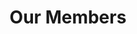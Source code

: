 ---
layout: members
title: Our Members
permalink: /members
officers:
  Alan Burstein:
    title: "President"
    desc: "Alpha Class"
    img: "alpha/alan.jpg"
    social:
      facebook: "https://www.facebook.com/alan.burstein.560"
      linkedin: "https://www.linkedin.com/in/alan-burstein/"
      github: "https://github.com/osirissc2"
      email: "alanbur@bu.edu"
  Rudhra Raveendran:
    title: "Vice President"
    desc: "Alpha Class"
    img: "alpha/rudy.jpg"
    social:
      facebook: "https://www.facebook.com/sooperooday/"
      twitter: "https://twitter.com/sooperooday"
      linkedin: "https://www.linkedin.com/in/rooday/"
      github: "https://github.com/ROODAY"
      email: "rooday@bu.edu"
  Sumara Ali:
    title: "Treasurer"
    desc: "Alpha Class"
    img: "alpha/sumara.jpg"
    social:
      linkedin: "https://www.linkedin.com/in/sumara-ali/"
      github: "https://github.com/sumara523"
      email: "alisum@bu.edu"
  Jason Cho:
    title: "Director of Operations"
    desc: "Alpha Class"
    img: "alpha/jason.jpg"
    social:
      linkedin: "https://www.linkedin.com/in/jason-j-cho/"
      github: "https://github.com/jjuncho"
      email: "jjuncho@bu.edu"
  Julius Frost:
    title: "Director of Internal Development"
    desc: "Alpha Class"
    img: "alpha/julius.jpg"
    social:
      facebook: "https://www.facebook.com/JuliusFrost0"
      twitter: "https://twitter.com/Julius_Frost"
      linkedin: "https://www.linkedin.com/in/juliusfrost/"
      github: "https://github.com/juliusfrost"
      email: "juliusf@bu.edu"
  Brian He:
    title: "Director of Marketing"
    desc: "Alpha Class"
    img: "alpha/brian.jpg"
    social:
      linkedin: "https://www.linkedin.com/in/brian-he/"
      github: "https://github.com/brianhe12"
      email: "brianhe@bu.edu"
  Jinghu Lei:
    title: "Director of Recruitment"
    desc: "Alpha Class"
    img: "alpha/jinghu.jpg"
    social:
      linkedin: "https://www.linkedin.com/in/jinghu-lei/"
      github: "https://github.com/jinghul"
      email: "jinghul@bu.edu"
members:
  Rachel Yang:
    desc: "Alpha Class"
    img: "alpha/rachel.jpg"
    social:
      linkedin: "https://www.linkedin.com/in/rachel-yang-76049312b/"
      email: "ryang3@bu.edu"
  Benji Spetter-Goldstein:
    desc: "Beta Class"
    img: "beta/benji.jpg"
  Cali Dolfi:
    desc: "Beta Class"
    img: "beta/cali.jpg"
  Darcy Meyer:
    desc: "Beta Class"
    img: "beta/darcy.jpg"
  Deren Singh:
    desc: "Beta Class"
    img: "beta/deren.jpg"
  Gabrielle Chan:
    desc: "Beta Class"
    img: "beta/gabrielle.jpg"
  Ivorine Do:
    desc: "Beta Class"
    img: "beta/ivorine.jpg"
  Jason Li:
    desc: "Beta Class"
    img: "beta/jason.jpg"
  Jorge Nario:
    desc: "Beta Class"
    img: "beta/jorge.jpg"
  Joshua Pei:
    desc: "Beta Class"
    img: "beta/josh.jpg"
  Melissa Lopez:
    desc: "Beta Class"
    img: "beta/melissa.jpg"
  Michael Djaballah:
    desc: "Beta Class"
    img: "beta/mike.jpg"
  Nick Ni:
    desc: "Beta Class"
    img: "beta/nick.jpg"
  Ning Wang:
    desc: "Beta Class"
    img: "beta/ning.jpg"
  Normandie Essig:
    desc: "Beta Class"
    img: "beta/normandie.jpg"
  Priya Kumari:
    desc: "Beta Class"
    img: "beta/priya.jpg"
  Vivian Gunawan:
    desc: "Beta Class"
    img: "beta/vivian.jpg"
  Warren Partridge:
    desc: "Beta Class"
    img: "beta/warren.jpg"
alumni:
---